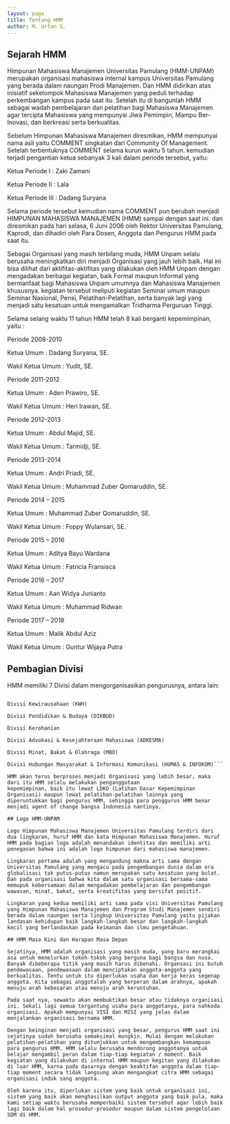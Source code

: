 ```yaml
---
layout: page
title: Tentang HMM
author: M. Urfan S.
---
```

## Sejarah HMM

Himpunan Mahasiswa Manajemen Universitas Pamulang (HMM-UNPAM) merupakan organisasi mahasiswa internal kampus Universitas Pamulang yang berada dalam naungan Prodi Manajemen. Dan HMM didirikan atas inisiatif sekelompok Mahasiswa Manajemen yang peduli terhadap perkembangan kampus pada saat itu. Setelah itu di bangunlah HMM sebagai wadah pembelajaran dan pelatihan bagi Mahasiswa Manajemen agar tercipta Mahasiswa yang mempunyai Jiwa Pemimpin, Mampu Ber-Inovasi, dan berkreasi serta berkualitas.

Sebelum Himpunan Mahasiswa Manajemen diresmikan, HMM mempunyai nama asli yaitu COMMENT singkatan dari Community Of  Management. Setelah terbentuknya COMMENT selama kurun waktu 5 tahun. kemudian terjadi pengantian ketua sebanyak 3 kali dalam periode tersebut, yaitu:

Ketua  Periode I   : Zaki Zamani

Ketua Periode II   : Lala

Ketua Periode III  : Dadang Suryana

Selama periode tersebut kemudian nama COMMENT pun berubah menjadi HIMPUNAN MAHASISWA MANAJEMEN (HMM) sampai dengan saat ini. dan diresmikan pada hari selasa, 6 Juni 2006 oleh Rektor Universitas Pamulang, Kaprodi, dan dihadiri oleh Para Dosen, Anggota dan Pengurus HMM pada saat itu.

Sebagai Organisasi yang masih terbilang muda, HMM Unpam selalu berusaha meningkatkan diri menjadi Organisasi yang jauh lebih baik. Hal ini bisa dilihat dari aktifitas-aktifitas yang dilakukan oleh HMM Unpam dengan mengadakan berbagai kegiatan, baik Formal maupun Informal yang bermanfaat bagi Mahasiswa Unpam umumnya dan Mahasiswa Manajemen khususnya. kegiatan tersebut meliputi kegiatan Seminar umum maupun Seminar Nasional, Pensi, Pelatihan-Pelatihan, serta banyak lagi yang menjadi satu kesatuan untuk mengamalkan Tridharma Perguruan Tinggi.

Selama selang waktu 11 tahun HMM telah 8 kali berganti kepemimpinan, yaitu :

Periode 2008-2010

Ketua    Umum                   : Dadang Suryana, SE.

Wakil     Ketua Umum     : Yudit, SE.

Periode 2011-2012

Ketua    Umum                   : Aden Prawiro, SE.

Wakil     Ketua Umum     : Heri Irawan, SE.

Periode 2012-2013

Ketua    Umum                   : Abdul Majid, SE.

Wakil     Ketua Umum     : Tarmidji, SE.

Periode 2013-2014

Ketua    Umum                   : Andri Priadi, SE.

Wakil     Ketua Umum     : Muhammad Zuber Qomaruddin, SE.

Periode 2014 – 2015

Ketua    Umum                   : Muhammad Zuber Qomaruddin, SE.

Wakil     Ketua Umum     : Foppy Wulansari, SE.

Periode 2015 – 2016

Ketua    Umum                   : Aditya Bayu Wardana

Wakil     Ketua Umum     : Fatricia Fransisca

Periode 2016 – 2017

Ketua    Umum                   : Aan Widya Junianto

Wakil     Ketua Umum       : Muhammad Ridwan

Periode 2017 – 2018

Ketua Umum                      : Malik Abdul Aziz

Wakil Ketua Umum         : Guntur Wijaya Putra

## Pembagian Divisi 

HMM memiliki 7 Divisi dalam mengorganisasikan pengurusnya, antara lain:

```Divisi Pendayagunaan Aparatur Organisasi (PAO)

Divisi Kewirausahaan (KWH)

Divisi Pendidikan & Budaya (DIKBUD)

Divisi Kerohanian

Divisi Advokasi & Kesejahteraan Mahasiswa (ADKESMA)

Divisi Minat, Bakat & Olahraga (MBO)

Divisi Hubungan Masyarakat & Informasi Komunikasi (HUMAS & INFOKOM)```

HMM akan terus berproses menjadi Organisasi yang lebih besar, maka dari itu HMM selalu melakukan penganggotaan 
kepemimpinan, baik itu lewat LDKO (Latihan Dasar Kepemimpinan Organisasi) maupun lewat pelatihan-pelatihan lainnya yang diperuntukkan bagi pengurus HMM, sehingga para penggurus HMM benar menjadi agent of change bangsa Indonesia nantinya.

## Logo HMM-UNPAM

Logo Himpunan Mahasiswa Manajemen Universitas Pamulang terdiri dari dua lingkaran, huruf HMM dan kata Himpunan Mahasiswa Manajemen. Huruf  HMM pada bagian logo adalah menandakan identitas dan memiliki arti penegasan bahwa ini adalah logo himpunan dari mahasiswa manajemen.

Lingkaran pertama adalah yang mengandung makna arti sama dengan Universitas Pamulang yang mengacu pada pengembangan dunia dalam era globalisasi tak putus-putus namun merupakan satu kesatuan yang bulat. Dan pada organisasi bahwa kita dalam satu organisasi bersama-sama memupuk kebersamaan dalam mengadakan pembelajaran dan pengembangan wawasan, minat, bakat, serta kreatifitas yang bersifat positif.

Lingkaran yang kedua memiliki arti sama pada visi Universitas Pamulang yang Himpunan Mahasiswa Manajemen dan Program Studi Manajemen sendiri berada dalam naungan serta lingkup Universitas Pamulang yaitu pijakan landasan kehidupan baik langkah-langkah besar dan langkah-langkah kecil yang berlandaskan pada keimanan dan ilmu pengetahuan.

## HMM Masa Kini dan Harapan Masa Depan

Sejatinya, HMM adalah organisasi yang masih muda, yang baru merangkai asa untuk menelurkan tokoh-tokoh yang berguna bagi bangsa dan nusa. Banyak dibeberapa titik yang masih harus dibenahi. Organsasi ini butuh pendewasaan, pendewasaan dalam menciptakan anggota-anggota yang berkualitas. Tentu untuk itu diperlukan usaha dan kerja keras segenap anggota. Kita sebagai anggotalah yang berperan dalam arahnya, apakah menuju arah kebesaran atau menuju arah keruntuhan.

Pada saat nya, sewaktu akan membuktikan besar atau tidaknya organisasi ini. Sekali lagi semua tergantung usaha para anggotanya, para nahkoda organisasi. Apakah mempunyai VISI dan MISI yang jelas dalam menjalankan organisasi bernama HMM.

Dengan keinginan menjadi organisasi yang besar, pengurus HMM saat ini sejatinya sudah berusaha semaksimal mungkin. Mulai dengan melakukan pelatihan-pelatihan yang ditunjukkan untuk mengembangkan kemampuan para pengurus HMM. HMM selalu berusaha mendorong anggotanya untuk belajar mengambil peran dalam tiap-tiap kegiatan / moment. Baik kegiatan yang dilakukan di internal HMM maupun kegitan yang dilakukan di luar HMM, karna pada dasarnya dengan keaktifan anggota dalam tiap-tiap moment secara tidak langsung akan mengangkat citra HMM sebagai organisasi induk sang anggota.

Oleh karena itu, diperlukan sistem yang baik untuk organisasi ini, sistem yang baik akan menghasilkan output anggota yang baik pula, maka kami setiap waktu berusaha memperbaiki sistem tersebut agar lebih baik lagi baik dalam hal prosedur-prosedur maupun dalam sistem pengelolaan SDM di HMM.